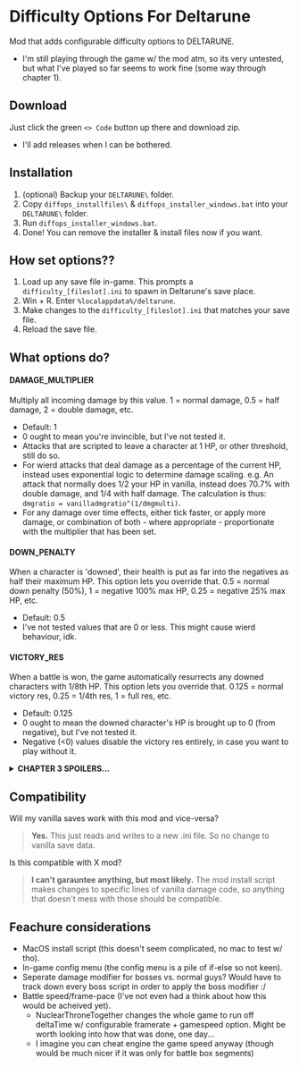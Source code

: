 # Difficulty Options For Deltarune
Mod that adds configurable difficulty options to DELTARUNE.
 - I'm still playing through the game w/ the mod atm, so its very untested, but what I've played so far seems to work fine (some way through chapter 1).

## Download
Just click the green `<> Code` button up there and download zip.
 - I'll add releases when I can be bothered.

## Installation
1. (optional) Backup your `DELTARUNE\` folder.
2. Copy `diffops_installfiles\` & `diffops_installer_windows.bat` into your `DELTARUNE\` folder.
3. Run `diffops_installer_windows.bat`.
4. Done! You can remove the installer & install files now if you want.

## How set options??
1. Load up any save file in-game. This prompts a `difficulty_[fileslot].ini` to spawn in Deltarune's save place.
2. Win + R. Enter `%localappdata%/deltarune`.
3. Make changes to the `difficulty_[fileslot].ini` that matches your save file.
4. Reload the save file.

## What options do?
#### DAMAGE_MULTIPLIER
Multiply all incoming damage by this value. 1 = normal damage, 0.5 = half damage, 2 = double damage, etc.
- Default: 1
- 0 ought to mean you're invincible, but I've not tested it.
- Attacks that are scripted to leave a character at 1 HP, or other threshold, still do so.
- For wierd attacks that deal damage as a percentage of the current HP, instead uses exponential logic to determine damage scaling. e.g. An attack that normally does 1/2 your HP in vanilla, instead does 70.7% with double damage, and 1/4 with half damage. The calculation is thus: `dmgratio = vanilladmgratio^(1/dmgmulti)`.
- For any damage over time effects, either tick faster, or apply more damage, or combination of both - where appropriate - proportionate with the multiplier that has been set.

#### DOWN_PENALTY
When a character is 'downed', their health is put as far into the negatives as half their maximum HP. This option lets you override that. 0.5 = normal down penalty (50%), 1 = negative 100% max HP, 0.25 = negative 25% max HP, etc.
- Default: 0.5
- I've not tested values that are 0 or less. This might cause wierd behaviour, idk.

#### VICTORY_RES
When a battle is won, the game automatically resurrects any downed characters with 1/8th HP. This option lets you override that. 0.125 = normal victory res, 0.25 = 1/4th res, 1 = full res, etc.
- Default: 0.125
- 0 ought to mean the downed character's HP is brought up to 0 (from negative), but I've not tested it.
- Negative (<0) values disable the victory res entirely, in case you want to play without it.

<details> 
  <summary><strong>CHAPTER 3 SPOILERS...</strong></summary>

  > #### BATTLEBOARD_DAMAGE_MULTIPLIER
  > Multiplier for the damage in the chapter 3 game boards. 1 = normal damage, 0.5 = half damage, 2 = double damage, etc.
  > - Warning: This entire option hasn't been tested yet!
  > - Only shows up in the config file after loading a save file in chapter 3.
  > - Default: -1
  > - Negative (<0) value = Just use the same multiplier as DAMAGE_MULTIPLIER.
  > - Attacks that are scripted to leave a character at 1 HP, or other threshold, still do so.
</details>

## Compatibility
Will my vanilla saves work with this mod and vice-versa?
> **Yes.**
> This just reads and writes to a new .ini file. So no change to vanilla save data.

Is this compatible with X mod?
> **I can't garauntee anything, but most likely.**
> The mod install script makes changes to specific lines of vanilla damage code, so anything that doesn't mess with those should be compatible.

## Feachure considerations
 - MacOS install script (this doesn't seem complicated, no mac to test w/ tho).
 - In-game config menu (the config menu is a pile of if-else so not keen).
 - Seperate damage modifier for bosses vs. normal guys? Would have to track down every boss script in order to apply the boss modifier :/
 - Battle speed/frame-pace (I've not even had a think about how this would be acheived yet).
   - NuclearThroneTogether changes the whole game to run off deltaTime w/ configurable framerate + gamespeed option. Might be worth looking into how that was done, one day...
   - I imagine you can cheat engine the game speed anyway (though would be much nicer if it was only for battle box segments)
